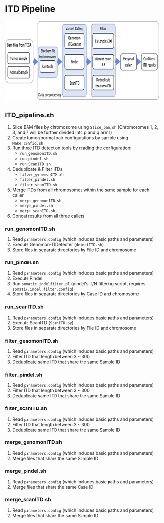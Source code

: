 # ITD Pipeline
<img src="https://github.com/NYCUchaolab/ITD-pipeline/blob/main/ITD-pipeline.png" width="1000" height="265">


## ITD_pipeline.sh
1. Slice BAM files by chromosome using `Slice_bam.sh` (Chromosomes 1, 2, 3, and 7 will be further divided into p and q arms)
2. Create tumor/normal pair configurations by sample using `Make_config.sh`
3. Run three ITD detection tools by reading the configuration:
    - `run_genomonITD.sh`
    - `run_pindel.sh`
    - `run_ScanITD.sh`
4. Deduplicate & Filter ITDs
    - `filter_genomonITD.sh`
    - `filter_pindel.sh`
    - `filter_scanITD.sh`
6. Merge ITDs from all chromosomes within the same sample for each caller
    - `merge_genomonITD.sh`
    - `merge_pindel.sh`
    - `merge_scanITD.sh`
7. Concat results from all three callers
### run_genomonITD.sh
1. Read `parameters.config` (which includes basic paths and parameters)
2. Execute Genomon-ITDetecter (`detectITD.sh`)
3. Store files in separate directories by File ID and chromosome
### run_pindel.sh
1. Read `parameters.config` (which includes basic paths and parameters)
2. Execute Pindel
3. Run `somatic_indelfilter.pl` (pindel's T/N filtering script, requires `somatic.indel.filter.config`)
4. Store files in separate directories by Case ID and chromosome
### run_scanITD.sh
1. Read `parameters.config` (which includes basic paths and parameters)
2. Execute ScanITD (`ScanITD.py`)
3. Store files in separate directories by File ID and chromosome
### filter_genomonITD.sh
1. Read `parameters.config` (which includes basic paths and parameters)
2. Filter ITD that length between 3 ~ 300
3. Deduplicate same ITD that share the same Sample ID
### filter_pindel.sh
1. Read `parameters.config` (which includes basic paths and parameters)
2. Filter ITD that length between 3 ~ 300
3. Deduplicate same ITD that share the same Sample ID
### filter_scanITD.sh
1. Read `parameters.config` (which includes basic paths and parameters)
2. Filter ITD that length between 3 ~ 300
3. Deduplicate same ITD that share the same Sample ID
### merge_genomonITD.sh
1. Read `parameters.config` (which includes basic paths and parameters)
2. Merge files that share the same Sample ID
### merge_pindel.sh
1. Read `parameters.config` (which includes basic paths and parameters)
2. Merge files that share the same Case ID
### merge_scanITD.sh
1. Read `parameters.config` (which includes basic paths and parameters)
2. Merge files that share the same Sample ID
